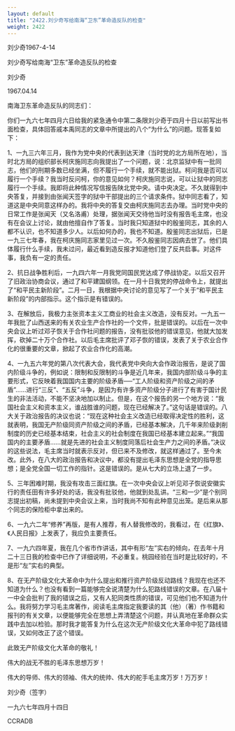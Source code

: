 ```yaml
---
layout: default
title: "2422.刘少奇写给南海“卫东”革命造反队的检查"
weight: 2422
---
```


刘少奇1967-4-14

刘少奇写给南海“卫东”革命造反队的检查

刘少奇

1967.04.14

南海卫东革命造反队的同志们：

你们一九六七年四月六日给我的紧急通令中第二条限刘少奇于四月十日以前写出书面检查，具体回答戚本禹同志的文章中所提出的八个“为什么”的问题。现答复如下：

1、一九三六年三月，我作为党中央的代表到达天津（当时党的北方局所在地），当时北方局的组织部长柯庆施同志向我提出了一个问题，说：北京监狱中有一批同志，他们的刑期多数已经坐满，但不履行一个手续，就不能出狱。柯问我是否可以履行一个手续？我当时反问柯，你的意见如何？柯庆施同志说，可以让狱中的同志履行一个手续。我即将此种情况写信报告陕北党中央。请中央决定。不久就得到中央答复，并接到由张闻天签字的狱中干部提出的三个请求条件。狱中同志看了，知道这是中央同意这样办的。我将中央的答复交由柯庆施同志去办理。当时党中央的日常工作是张闻天（又名洛甫）处理，据张闻天交待他当时没有报告毛主席，也没有在会议上讨论，就由他擅自作了答复。当时我只知道狱中的殷鉴同志，其余的人都不认识，也不知道多少人。以后如何办的，我也不知道。殷鉴同志出狱后，已是一九三七年春，我在柯庆施同志家里见过一次。不久殷鉴同志因病去世了。他们具体履行什么手续，我未过问，最近看到造反报才知道他们登了反共启事。对这件事，我负有一定的责任。

2、抗日战争胜利后，一九四六年一月我党同国民党达成了停战协定。以后又召开了旧政治协商会议，通过了和平建国纲领。在一月十日我党的停战命令上，就提出了“和平民主新阶段”。二月一日，我根据中央讨论的意见写了一个关于“和平民主新阶段”的内部指示。这个指示是有错误的。

3、在解放后，我极力主张资本主义工商业的社会主义改造，没有反对。一九五一年我批了山西送来的有关农业生产合作社的一个文件，批是错误的。以后在一次中央会议上听过邓子恢关于合作社问题的报告，没有批驳他的错误意见，他就大加发挥，砍掉二十万个合作社。以后毛主席批评了邓子恢的错误，发表了关于农业合作化的很重要的文章，掀起了农业合作化的高潮。

4、一九五六年党的第八次代表大会，我代表党中央向大会作政治报告，是说了国内阶级斗争的，例如说：限制和反限制的斗争是近几年来，我国内部阶级斗争的主要形式，它反映着我国国内主要的阶级矛盾──“工人阶级和资产阶级之间的矛盾”……进行“三反”、“五反”斗争，是因为有许多资产阶级分子进行了有害于国计民生的非法活动，不能不坚决地加以制止。但是，在这个报告的另一个地方说：“我国社会主义和资本主义，谁战胜谁的问题，现在已经解决了。”这句话是错误的。八大关于政治报告的决议也说：“现在这种社会主义改造已经取得决定性的胜利，这就表明，我国无产阶级同资产阶级之间的矛盾，已经基本解决，几千年来阶级剥削制度的历史已经基本结束，社会主义的社会制度在我国已经基本建立起来。”“我国国内的主要矛盾……就是先进的社会主义制度同落后社会生产力之间的矛盾。”决议的这些说法，毛主席当时就表示反对，但已来不及修改，就这样通过了。至今未改。此外，在八大的政治报告和决议中，都没有提出毛泽东思想是全党的指导思想；是全党全国一切工作的指针。这是错误的。是从七大的立场上退了一步。

5、三年困难时期，我没有攻击三面红旗。在一次中央会议上听见邓子恢说安徽实行的责任田有许多好处的话，我没有批驳他，他就到处乱讲。“三和一少”是个别同志提出初稿，尚未提到中央会议上来，当时我尚不知有此种意见出笼。是后来从那个同志的保险柜中拿出来的。

6、一九六二年“修养”再版，是有人推荐，有人替我修改的，我看过，在《红旗》、《人民日报》上发表了，我应负主要责任。

7、一九六四年夏，我在几个省市作讲话，其中有形“左”实右的倾向，在去年十月二十三日我的检查中已作了详细说明，不必重复。桃园经验在当时是比较好的，不是形“左”实右的典型。

8、在无产阶级文化大革命中为什么提出和推行资产阶级反动路线？我现在也还不知道为什么？也没有看到一篇能够完全说清楚为什么犯路线错误的文章。在八届十一中全会批判了我的错误之后，又有人犯同类性质的错误，可见他们也不知道为什么。我将努力学习毛主席著作，阅读毛主席指定我要读的其（他）（著）作书籍和报刊的有关文章，以便能够完全在思想上弄清楚这个问题，并认真地在革命群众实践中去加以检验。那时我才能答复为什么在这次无产阶级文化大革命中犯了路线错误，又如何改正了这个错误。

此致无产阶级文化大革命的敬礼！

伟大的战无不胜的毛泽东思想万岁！

伟大的导师、伟大的领袖、伟大的统帅、伟大的舵手毛主席万岁！万万岁！

刘少奇（签字）

一九六七年四月十四日

CCRADB

